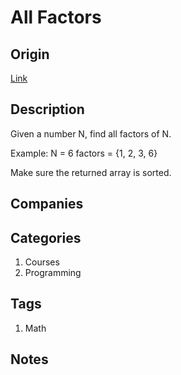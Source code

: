 # All Factors

## Origin

[Link](https://www.interviewbit.com/problems/all-factors/)

## Description

Given a number N, find all factors of N.

Example:
N = 6
factors = {1, 2, 3, 6}

Make sure the returned array is sorted.

## Companies

## Categories

1. Courses
1. Programming

## Tags

1. Math

## Notes